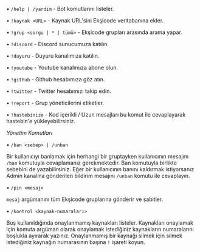 •  `/help | /yardim`    -    Bot komutlarını listeler.

•   `!kaynak <URL>`    -    Kaynak URL'sini Ekşicode veritabanına ekler.
    
•   `!grup <sorgu | * | tümü>`    -    Ekşicode grupları arasında arama yapar. 
    
•   `!discord`    -    Discord sunucumuza katılın.

•   `!duyuru`    -    Duyuru kanalımıza katılın.

•   `!youtube`    -    Youtube kanalımıza abone olun.

•   `!github`    -    Github hesabımıza göz atın.

•   `!twitter`    -    Twitter hesabımızı takip edin.

•   `!report`    -    Grup yöneticilerini etiketler.

•   `!hastebinize`    -     Kod içerikli / Uzun mesajları bu komut ile cevaplayarak hastebin'e yükleyebilirsiniz.


*Yönetim Komutları*

•    `/ban <sebep> | /unban`

Bir kullanıcıyı banlamak için herhangi bir gruptayken kullanıcının mesajını `/ban` komutuyla cevaplamanız gerekmektedir. Ban komutuyla birlikte sebebini de yazabilirsiniz. Eğer bir kullanıcının banını kaldırmak istiyorsanız Admin kanalına gönderilen bildirim mesajını `/unban` komutu ile cevaplayın.

•    `/pin <mesaj>`

`mesaj` argümanını tüm Ekşicode gruplarına gönderir ve sabitler.

•    `/kontrol <kaynak-numaraları>`

Boş kullanıldığında onaylanmamış kaynakları listeler. Kaynakları onaylamak için komuta argüman olarak onaylamak istediğiniz kaynakların numaralarını boşlukla ayırarak yazınız. Onaylanmamış bir kaynağı silmek için silmek istediğiniz kaynağın numarasının başına `!` işareti koyun.